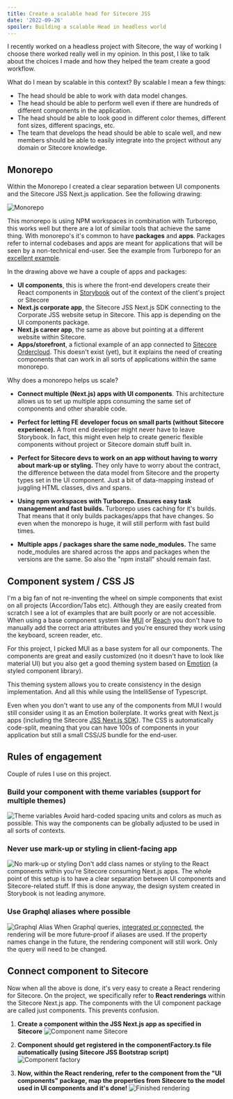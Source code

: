 ```yaml
---
title: Create a scalable head for Sitecore JSS
date: '2022-09-26'
spoiler: Building a scalable Head in headless world
---
```


I recently worked on a headless project with Sitecore, the way of working I choose there worked really well in my opinion. In this post, I like to talk about the choices I made and how they helped the team create a good workflow.

What do I mean by scalable in this context? By scalable I mean a few things:

- The head should be able to work with data model changes.
- The head should be able to perform well even if there are hundreds of different components in the application.
- The head should be able to look good in different color themes, different font sizes, different spacings, etc. 
- The team that develops the head should be able to scale well, and new members should be able to easily integrate into the project without any domain or Sitecore knowledge.

## Monorepo
Within the Monorepo I created a clear separation between UI components and the Sitecore JSS Next.js application. 
See the following drawing:

![Monorepo](monorepo.png)

This monorepo is using NPM workspaces in combination with Turborepo, this works well but there are a lot of similar tools that achieve the same thing.
With monorepo's it's common to have **packages** and **apps**. Packages refer to internal codebases and apps are meant for applications that will be seen by a non-technical end-user. See the example from Turborepo for an [excellent example](https://turborepo.org/docs/getting-started/create-new#2-exploring-your-new-repo).

In the drawing above we have a couple of apps and packages: 
- **UI components**, this is where the front-end developers create their React components in [Storybook](https://storybook.js.org/) out of the context of the client's project or Sitecore
- **Next.js corporate app**, the Sitecore JSS Next.js SDK connecting to the Corporate JSS website setup in Sitecore. This app is depending on the UI components package.
- **Next.js career app**, the same as above but pointing at a different website within Sitecore.
- **Apps/storefront**, a fictional example of an app connected to [Sitecore Ordercloud](https://ordercloud.io/). This doesn't exist (yet), but it explains the need of creating components that can work in all sorts of applications within the same monorepo.

Why does a monorepo helps us scale?
- **Connect multiple (Next.js) apps with UI components**. 
This architecture allows us to set up multiple apps consuming the same set of components and other sharable code.

- **Perfect for letting FE developer focus on small parts (without Sitecore experience).** 
A front end developer might never have to leave Storybook. In fact, this might even help to create generic flexible components without project or Sitecore domain stuff built in.

- **Perfect for Sitecore devs to work on an app without having to worry about mark-up or styling.**
They only have to worry about the contract, the difference between the data model from Sitecore and the property types set in the UI component. Just a bit of data-mapping instead of juggling HTML classes, divs and spans.  

- **Using npm workspaces with Turborepo. Ensures easy task management and fast builds.** 
Turborepo uses caching for it's builds. That means that it only builds packages/apps that have changes. So even when the monorepo is huge, it will still perform with fast build times.

- **Multiple apps / packages share the same node_modules.**
The same node_modules are shared across the apps and packages when the versions are the same. So also the "npm install" should remain fast.


## Component system / CSS JS
I'm a big fan of not re-inventing the wheel on simple components that exist on all projects (Accordion/Tabs etc). Although they are easily created from scratch I see a lot of examples that are built poorly or are not accessible. When using a base component system like [MUI](https://mui.com/) or [Reach](https://reach.tech/) you don't have to manually add the correct aria attributes and you're ensured they work using the keyboard, screen reader, etc.

For this project, I picked MUI as a base system for all our components. The components are great and easily customized (no it doesn't have to look like material UI) but you also get a good theming system based on [Emotion](https://emotion.sh/) (a styled component library). 

This theming system allows you to create consistency in the design implementation. And all this while using the IntelliSense of Typescript. 

Even when you don't want to use any of the components from MUI I would still consider using it as an Emotion boilerplate. It works great with Next.js apps (including the Sitecore [JSS Next.js SDK](https://github.com/Sitecore/jss/tree/dev/packages/sitecore-jss-nextjs)). The CSS is automatically code-split, meaning that you can have 100s of components in your application but still a small CSS/JS bundle for the end-user. 

## Rules of engagement
Couple of rules I use on this project.

### Build your component with theme variables (support for multiple themes)
![Theme variables](theme-variables.png)
Avoid hard-coded spacing units and colors as much as possible. This way the components can be globally adjusted to be used in all sorts of contexts. 

### Never use mark-up or styling in client-facing app
![No mark-up or styling](no-markup-or-styling.png)
Don't add class names or styling to the React components within you're Sitecore consuming Next.js apps. The whole point of this setup is to have a clear separation between UI components and Sitecore-related stuff. If this is done anyway, the design system created in Storybook is not leading anymore.

### Use Graphql aliases where possible
![Graphql Alias](graphql-alias.png)
When Graphql queries, [integrated or connected](https://doc.sitecore.com/xp/en/developers/hd/190/sitecore-headless-development/integrated-graphql-in-jss-apps.html), the rendering will be more future-proof if aliases are used. If the property names change in the future, the rendering component will still work. Only the query will need to be changed.

## Connect component to Sitecore
Now when all the above is done, it's very easy to create a React rendering for Sitecore. 
On the project, we specifically refer to **React renderings** within the Sitecore Next.js app. The components with the UI component package are called just components. This prevents confusion. 

1. **Create a component within the JSS Next.js app as specified in Sitecore**
![Component name Sitecore](component-name.png)

2. **Component should get registered in the componentFactory.ts file automatically (using Sitecore JSS Bootstrap script)**
![Component factory](component-factory.png)

3. **Now, within the React rendering, refer to the component from the "UI components" package, map the properties from Sitecore to the model used in UI components and it's done!**
![Finished rendering](finished-rendering.png)